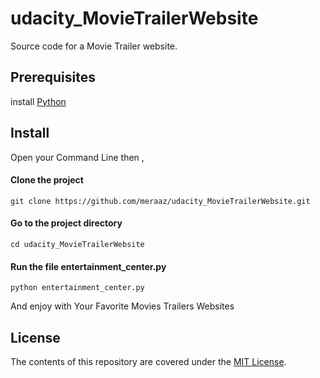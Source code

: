 # udacity_MovieTrailerWebsite
Source code for a Movie Trailer website.

## Prerequisites 

install [Python](https://www.python.org/)

## Install

Open your Command Line then ,

#### Clone the project 

` git clone https://github.com/meraaz/udacity_MovieTrailerWebsite.git `

#### Go to the project directory

` cd udacity_MovieTrailerWebsite `

#### Run the file **entertainment_center.py**

` python entertainment_center.py `

And enjoy with Your Favorite Movies Trailers Websites

## License
The contents of this repository are covered under the [MIT License](https://github.com/meraaz/udacity_MovieTrailerWebsite/blob/master/LICENSE).
